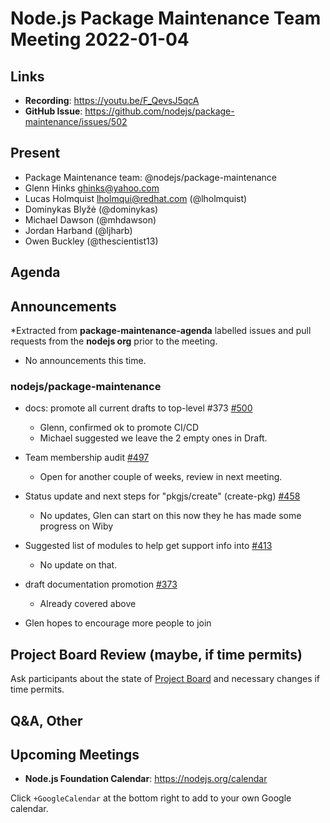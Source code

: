 # Node.js  Package Maintenance Team Meeting 2022-01-04

## Links

* **Recording**:  <https://youtu.be/F_QevsJ5qcA>
* **GitHub Issue**: <https://github.com/nodejs/package-maintenance/issues/502>

## Present

* Package Maintenance team: @nodejs/package-maintenance
* Glenn Hinks ghinks@yahoo.com
* Lucas Holmquist lholmqui@redhat.com (@lholmquist)
* Dominykas Blyžė (@dominykas)
* Michael Dawson (@mhdawson)
* Jordan Harband (@ljharb)
* Owen Buckley (@thescientist13)

## Agenda

## Announcements

*Extracted from **package-maintenance-agenda** labelled issues and pull requests from the **nodejs org** prior to the meeting.

* No announcements this time.

### nodejs/package-maintenance

* docs: promote all current drafts to top-level #373 [#500](https://github.com/nodejs/package-maintenance/pull/500)
  * Glenn, confirmed ok to promote CI/CD
  * Michael suggested we leave the 2 empty ones in Draft.

* Team membership audit [#497](https://github.com/nodejs/package-maintenance/issues/497)
  * Open for another couple of weeks, review in next meeting.

* Status update and next steps for "pkgjs/create" (create-pkg) [#458](https://github.com/nodejs/package-maintenance/issues/458)
  * No updates, Glen can start on this now they he has made some progress on Wiby

* Suggested list of modules to help get support info into [#413](https://github.com/nodejs/package-maintenance/issues/413)
  * No update on that.

* draft documentation promotion [#373](https://github.com/nodejs/package-maintenance/issues/373)
  * Already covered above

* Glen hopes to encourage more people to join

## Project Board Review (maybe, if time permits)

Ask participants about the state of [Project Board](https://github.com/nodejs/package-maintenance/projects/1) and necessary changes if time permits.

## Q&A, Other

## Upcoming Meetings

* **Node.js Foundation Calendar**: <https://nodejs.org/calendar>

Click `+GoogleCalendar` at the bottom right to add to your own Google calendar.
